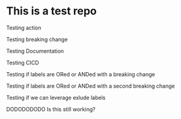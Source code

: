 # This is a test repo

Testing action

Testing breaking change

Testing Documentation

Testing CICD

Testing if labels are ORed or ANDed with a breaking change

Testing if labels are ORed or ANDed with a second breaking change

Testing if we can leverage exlude labels

DODODODODO
Is this still working?
